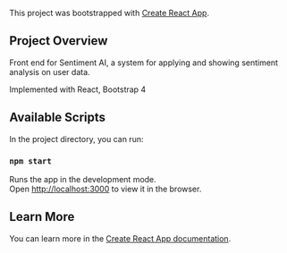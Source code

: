This project was bootstrapped with [Create React App](https://github.com/facebook/create-react-app).

## Project Overview  ##

Front end for Sentiment AI, a system for applying and showing sentiment analysis on user data. 

Implemented with React, Bootstrap 4

## Available Scripts

In the project directory, you can run:

### `npm start`

Runs the app in the development mode.<br />
Open [http://localhost:3000](http://localhost:3000) to view it in the browser.


## Learn More

You can learn more in the [Create React App documentation](https://facebook.github.io/create-react-app/docs/getting-started).

